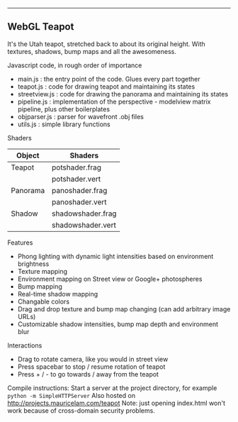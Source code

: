 --------------------------
WebGL Teapot
--------------------------

It's the Utah teapot, stretched back to about its original height. With textures, shadows, bump maps and all the awesomeness. 

Javascript code, in rough order of importance
- main.js : the entry point of the code. Glues every part together
- teapot.js : code for drawing teapot and maintaining its states
- streetview.js : code for drawing the panorama and maintaining its states
- pipeline.js : implementation of the perspective - modelview matrix pipeline, plus other boilerplates
- objparser.js : parser for wavefront .obj files
- utils.js : simple library functions

Shaders

| Object      | Shaders           |
| ----------- | ----------------- |
| Teapot      | potshader.frag    |
|             | potshader.vert    |
| Panorama    | panoshader.frag   |
|             | panoshader.vert   |
| Shadow      | shadowshader.frag |
|             | shadowshader.vert |

Features
- Phong lighting with dynamic light intensities based on environment brightness
- Texture mapping
- Environment mapping on Street view or Google+ photospheres
- Bump mapping
- Real-time shadow mapping
- Changable colors
- Drag and drop texture and bump map changing (can add arbitrary image URLs)
- Customizable shadow intensities, bump map depth and environment blur

Interactions
- Drag to rotate camera, like you would in street view
- Press spacebar to stop / resume rotation of teapot
- Press + / - to go towards / away from the teapot

Compile instructions: Start a server at the project directory, for example
                        `python -m SimpleHTTPServer`
        Also hosted on http://projects.mauricelam.com/teapot
Note: just opening index.html won't work because of cross-domain security problems.

